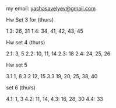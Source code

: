 my email: yashasavelyev@gmail.com

Hw Set 3 for (thurs)

1.3: 26, 31
1.4: 34, 41, 42, 43, 45

Hw set 4 (thurs)

2.1: 3, 5
2.2: 10, 11, 14
2.3: 18
2.4: 24, 25, 26

Hw set 5 

3.1 1, 8
3.2 12, 15
3.3 19, 20, 25, 38, 40

set 6 (thurs)

4.1: 1, 3
4.2: 11, 14,
4.3: 16, 28, 30
4.4: 33


